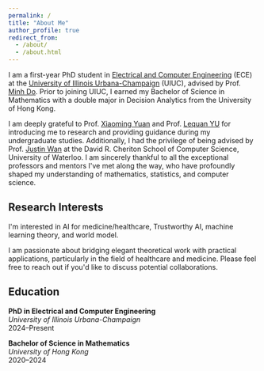 ```yaml
---
permalink: /
title: "About Me"
author_profile: true
redirect_from: 
  - /about/
  - /about.html
---
```


I am a first-year PhD student in [Electrical and Computer Engineering](https://ece.illinois.edu/) (ECE) at the [University of Illinois Urbana-Champaign](https://illinois.edu/) (UIUC), advised by Prof. [Minh Do](https://ece.illinois.edu/about/directory/faculty/minhdo). Prior to joining UIUC, I earned my Bachelor of Science in Mathematics with a double major in Decision Analytics from the University of Hong Kong. 

I am deeply grateful to Prof. [Xiaoming Yuan](https://scholar.google.com/citations?user=NleHkdYAAAAJ&hl=en) and Prof. [Lequan YU](https://yulequan.github.io/) for introducing me to research and providing guidance during my undergraduate studies. Additionally, I had the privilege of being advised by Prof. [Justin Wan](https://cs.uwaterloo.ca/~jwlwan/) at the David R. Cheriton School of Computer Science, University of Waterloo. I am sincerely thankful to all the exceptional professors and mentors I've met along the way, who have profoundly shaped my understanding of mathematics, statistics, and computer science.

## Research Interests
I'm interested in AI for medicine/healthcare, Trustworthy AI, machine learning theory, and world model.

I am passionate about bridging elegant theoretical work with practical applications, particularly in the field of healthcare and medicine. Please feel free to reach out if you'd like to discuss potential collaborations.

## Education

**PhD in Electrical and Computer Engineering**  
*University of Illinois Urbana-Champaign*  
2024–Present

**Bachelor of Science in Mathematics**  
*University of Hong Kong*  
2020–2024


